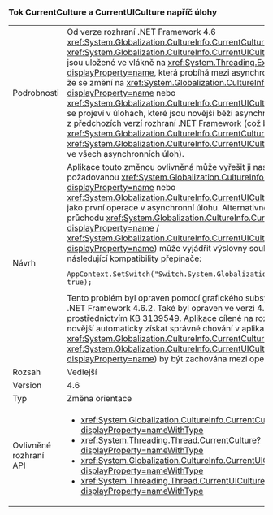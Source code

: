 ### <a name="currentculture-and-currentuiculture-flow-across-tasks"></a>Tok CurrentCulture a CurrentUICulture napříč úlohy

|   |   |
|---|---|
|Podrobnosti|Od verze rozhraní .NET Framework 4.6 <xref:System.Globalization.CultureInfo.CurrentCulture?displayProperty=name> a <xref:System.Globalization.CultureInfo.CurrentUICulture?displayProperty=name> jsou uložené ve vlákně na <xref:System.Threading.ExecutionContext?displayProperty=name>, která probíhá mezi asynchronní operace. To znamená, že se změní na <xref:System.Globalization.CultureInfo.CurrentCulture?displayProperty=name> nebo <xref:System.Globalization.CultureInfo.CurrentUICulture?displayProperty=name> se projeví v úlohách, které jsou novější běží asynchronně. To se liší od chování z předchozích verzí rozhraní .NET Framework (což by resetovat <xref:System.Globalization.CultureInfo.CurrentCulture?displayProperty=name> a <xref:System.Globalization.CultureInfo.CurrentUICulture?displayProperty=name> ve všech asynchronních úloh).|
|Návrh|Aplikace touto změnou ovlivněná může vyřešit ji nastavením explicitně požadovanou <xref:System.Globalization.CultureInfo.CurrentCulture?displayProperty=name> nebo <xref:System.Globalization.CultureInfo.CurrentUICulture?displayProperty=name> jako první operace v asynchronní úlohu. Alternativně staré chování (není průchodu <xref:System.Globalization.CultureInfo.CurrentCulture?displayProperty=name> / <xref:System.Globalization.CultureInfo.CurrentUICulture?displayProperty=name>) může vyjádřit výslovný souhlas do nastavením následující kompatibility přepínače:<pre><code class="language-C#">AppContext.SetSwitch(&quot;Switch.System.Globalization.NoAsyncCurrentCulture&quot;, true);&#13;&#10;</code></pre>Tento problém byl opraven pomocí grafického subsystému WPF v rozhraní .NET Framework 4.6.2. Také byl opraven ve verzi 4.6 rozhraní .NET, 4.6.1 prostřednictvím [KB 3139549](https://support.microsoft.com/kb/3139549). Aplikace cílené na rozhraní .NET 4.6 nebo novější automaticky získat správné chování v aplikaci WPF - <xref:System.Globalization.CultureInfo.CurrentCulture?displayProperty=name> / <xref:System.Globalization.CultureInfo.CurrentUICulture?displayProperty=name>) by být zachována mezi operacemi dispečera.|
|Rozsah|Vedlejší|
|Version|4.6|
|Typ|Změna orientace|
|Ovlivněné rozhraní API|<ul><li><xref:System.Globalization.CultureInfo.CurrentCulture?displayProperty=nameWithType></li><li><xref:System.Threading.Thread.CurrentCulture?displayProperty=nameWithType></li><li><xref:System.Globalization.CultureInfo.CurrentUICulture?displayProperty=nameWithType></li><li><xref:System.Threading.Thread.CurrentUICulture?displayProperty=nameWithType></li></ul>|

